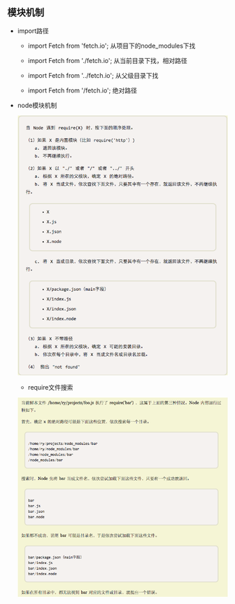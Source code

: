 ## 模块机制

* import路径

    - import Fetch from 'fetch.io';  从项目下的node_modules下找

    - import Fetch from './fetch.io';   从当前目录下找，相对路径

    - import Fetch from '../fetch.io';   从父级目录下找

    - import Fetch from '/fetch.io';    绝对路径

* node模块机制

    ![require加载机制](../images/require.png)

    - require文件搜索

    ![require加载案例](../images/example.png)
